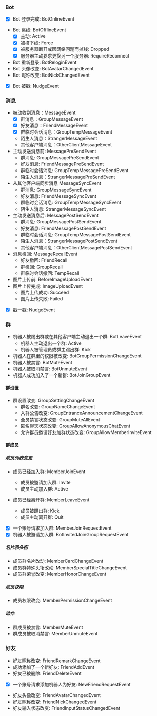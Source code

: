 ### Bot
- [x] Bot 登录完成: BotOnlineEvent
- Bot 离线: BotOfflineEvent
    - [x] 主动: Active
    - [x] 被挤下线: Force
    - [x] 被服务器断开或因网络问题而掉线: Dropped
    - [x] 服务器主动要求更换另一个服务器: RequireReconnect
- Bot 重新登录: BotReloginEvent
- Bot 头像改变: BotAvatarChangedEvent
- Bot 昵称改变: BotNickChangedEvent
- [x] Bot 被戳: NudgeEvent

### 消息
- 被动收到消息：MessageEvent
    - [x] 群消息：GroupMessageEvent
    - [x] 好友消息：FriendMessageEvent
    - [x] 群临时会话消息：GroupTempMessageEvent
    - 陌生人消息：StrangerMessageEvent
    - 其他客户端消息：OtherClientMessageEvent
- 主动发送消息前: MessagePreSendEvent
    - 群消息: GroupMessagePreSendEvent
    - 好友消息: FriendMessagePreSendEvent
    - 群临时会话消息: GroupTempMessagePreSendEvent
    - 陌生人消息：StrangerMessagePreSendEvent
- 从其他客户端同步消息 MessageSyncEvent
    - 群消息: GroupMessageSyncEvent
    - 好友消息: FriendMessageSyncEvent
    - 群临时会话消息: GroupTempMessageSyncEvent
    - 陌生人消息: StrangerMessageSyncEvent
- 主动发送消息后: MessagePostSendEvent
    - 群消息: GroupMessagePostSendEvent
    - 好友消息: FriendMessagePostSendEvent
    - 群临时会话消息: GroupTempMessagePostSendEvent
    - 陌生人消息：StrangerMessagePostSendEvent
    - 其他客户端消息：OtherClientMessagePostSendEvent
- 消息撤回: MessageRecallEvent
    - 好友撤回: FriendRecall
    - 群撤回: GroupRecall
    - 群临时会话撤回: TempRecall
- 图片上传前: BeforeImageUploadEvent
- 图片上传完成: ImageUploadEvent
    - 图片上传成功: Succeed
    - 图片上传失败: Failed
- [x] 戳一戳: NudgeEvent

### 群
- 机器人被踢出群或在其他客户端主动退出一个群: BotLeaveEvent
    - 机器人主动退出一个群: Active
    - 机器人被管理员或群主踢出群: Kick
- 机器人在群里的权限被改变: BotGroupPermissionChangeEvent
- 机器人被禁言: BotMuteEvent
- 机器人被取消禁言: BotUnmuteEvent
- 机器人成功加入了一个新群: BotJoinGroupEvent

#### 群设置
- 群设置改变: GroupSettingChangeEvent
    - 群名改变: GroupNameChangeEvent
    - 入群公告改变: GroupEntranceAnnouncementChangeEvent
    - 全员禁言状态改变: GroupMuteAllEvent
    - 匿名聊天状态改变: GroupAllowAnonymousChatEvent
    - 允许群员邀请好友加群状态改变: GroupAllowMemberInviteEvent

#### 群成员
##### 成员列表变更
- 成员已经加入群: MemberJoinEvent
    - 成员被邀请加入群: Invite
    - 成员主动加入群: Active

- 成员已经离开群: MemberLeaveEvent
    - 成员被踢出群: Kick
    - 成员主动离开群: Quit

- [x] 一个账号请求加入群: MemberJoinRequestEvent
- [x] 机器人被邀请加入群: BotInvitedJoinGroupRequestEvent

##### 名片和头衔
- 成员群名片改动: MemberCardChangeEvent
- 成员群特殊头衔改动: MemberSpecialTitleChangeEvent
- 成员群荣誉改变: MemberHonorChangeEvent

##### 成员权限
- 成员权限改变: MemberPermissionChangeEvent

##### 动作
- 群成员被禁言: MemberMuteEvent
- 群成员被取消禁言: MemberUnmuteEvent

### 好友
- 好友昵称改变: FriendRemarkChangeEvent
- 成功添加了一个新好友: FriendAddEvent
- 好友已被删除: FriendDeleteEvent
- [x] 一个账号请求添加机器人为好友: NewFriendRequestEvent
- 好友头像改变: FriendAvatarChangedEvent
- 好友昵称改变: FriendNickChangedEvent
- 好友输入状态改变: FriendInputStatusChangedEvent